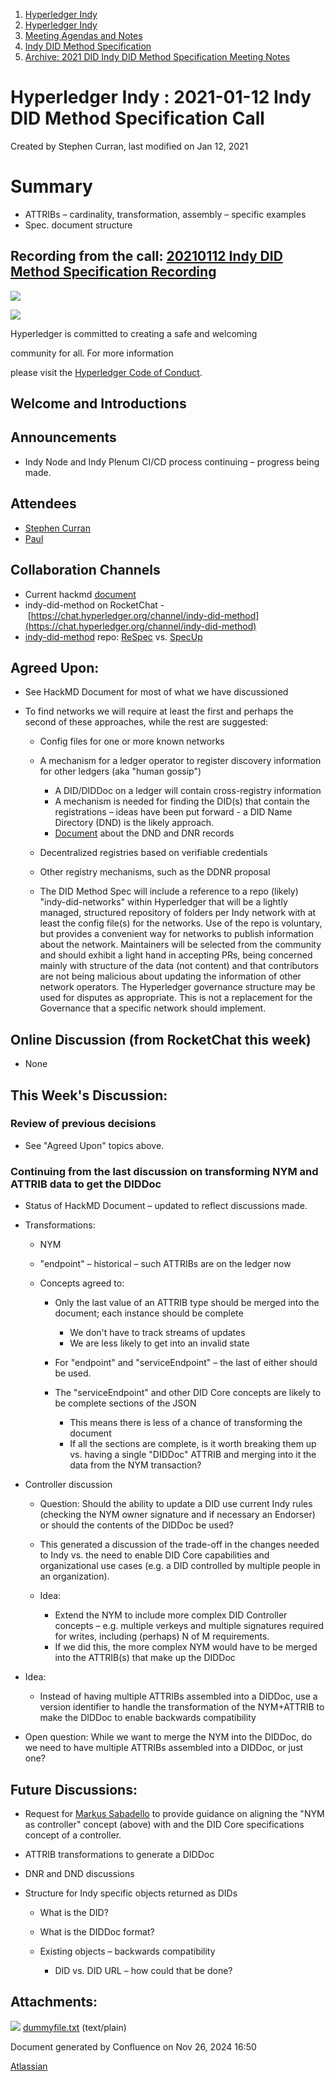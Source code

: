 1. [Hyperledger Indy](index.html)
2. [Hyperledger Indy](Hyperledger-Indy_19464194.html)
3. [Meeting Agendas and Notes](Meeting-Agendas-and-Notes_19464715.html)
4. [Indy DID Method Specification](Indy-DID-Method-Specification_19465516.html)
5. [Archive: 2021 DID Indy DID Method Specification Meeting Notes](19465622.html)

# Hyperledger Indy : 2021-01-12 Indy DID Method Specification Call

Created by Stephen Curran, last modified on Jan 12, 2021

# Summary

- ATTRIBs – cardinality, transformation, assembly – specific examples
- Spec. document structure

## Recording from the call: [20210112 Indy DID Method Specification Recording](#)

![](https://wiki.hyperledger.org/download/attachments/29034696/Antitrustnotice.png?version=1&modificationDate=1581695654000&api=v2)

![](https://wiki.hyperledger.org/download/attachments/2392771/welcome.png?version=2&modificationDate=1572450107000&api=v2)

Hyperledger is committed to creating a safe and welcoming

community for all. For more information

please visit the [Hyperledger Code of Conduct](https://lf-hyperledger.atlassian.net/wiki/spaces/HYP/pages/19595281/Hyperledger+Code+of+Conduct).

## Welcome and Introductions

## Announcements

- Indy Node and Indy Plenum CI/CD process continuing – progress being made.

## Attendees

- [Stephen Curran](https://lf-hyperledger.atlassian.net/wiki/people/557058:d676f135-ecd6-465b-b7eb-f87976bf4569?ref=confluence)
- [Paul](https://lf-hyperledger.atlassian.net/wiki/people/6096f0170b80a600693aeaf3?ref=confluence)

## Collaboration Channels

- Current hackmd [document](https://hackmd.io/@icZC4epNSnqBbYE0hJYseA/S1eUS2BQw)
- indy-did-method on RocketChat - [https://chat.hyperledger.org/channel/indy-did-method](https://chat.hyperledger.org/channel/indy-did-method)
- [indy-did-method](https://github.com/hyperledger/indy-did-method) repo: [ReSpec](https://github.com/transmute-industries/respec-github-pages) vs. [SpecUp](https://github.com/decentralized-identity/spec-up)

## Agreed Upon:

- See HackMD Document for most of what we have discussioned
- To find networks we will require at least the first and perhaps the second of these approaches, while the rest are suggested:
  
  - Config files for one or more known networks
  - A mechanism for a ledger operator to register discovery information for other ledgers (aka "human gossip")
    
    - A DID/DIDDoc on a ledger will contain cross-registry information
    - A mechanism is needed for finding the DID(s) that contain the registrations – ideas have been put forward - a DID Name Directory (DND) is the likely approach.
    - [Document](https://docs.google.com/document/d/1qLCaUiPtFZVNVUkAcLOhkPDPFs-ealTQmmy4HvYYhXQ/edit?usp=sharing) about the DND and DNR records
  - Decentralized registries based on verifiable credentials
  - Other registry mechanisms, such as the DDNR proposal
  - The DID Method Spec will include a reference to a repo (likely) "indy-did-networks" within Hyperledger that will be a lightly managed, structured repository of folders per Indy network with at least the config file(s) for the networks. Use of the repo is voluntary, but provides a convenient way for networks to publish information about the network. Maintainers will be selected from the community and should exhibit a light hand in accepting PRs, being concerned mainly with structure of the data (not content) and that contributors are not being malicious about updating the information of other network operators. The Hyperledger governance structure may be used for disputes as appropriate. This is not a replacement for the Governance that a specific network should implement.

## Online Discussion (from RocketChat this week)

- None

## This Week's Discussion:

### Review of previous decisions

- See "Agreed Upon" topics above.

### Continuing from the last discussion on transforming NYM and ATTRIB data to get the DIDDoc

- Status of HackMD Document – updated to reflect discussions made.
- Transformations:
  
  - NYM
  - "endpoint" – historical – such ATTRIBs are on the ledger now
  - Concepts agreed to:
    
    - Only the last value of an ATTRIB type should be merged into the document; each instance should be complete
      
      - We don't have to track streams of updates
      - We are less likely to get into an invalid state
    - For "endpoint" and "serviceEndpoint" – the last of either should be used.
    - The "serviceEndpoint" and other DID Core concepts are likely to be complete sections of the JSON
      
      - This means there is less of a chance of transforming the document
      - If all the sections are complete, is it worth breaking them up vs. having a single "DIDDoc" ATTRIB and merging into it the data from the NYM transaction?
- Controller discussion
  
  - Question: Should the ability to update a DID use current Indy rules (checking the NYM owner signature and if necessary an Endorser) or should the contents of the DIDDoc be used?
  - This generated a discussion of the trade-off in the changes needed to Indy vs. the need to enable DID Core capabilities and organizational use cases (e.g. a DID controlled by multiple people in an organization).
  - Idea:
    
    - Extend the NYM to include more complex DID Controller concepts – e.g. multiple verkeys and multiple signatures required for writes, including (perhaps) N of M requirements.
    - If we did this, the more complex NYM would have to be merged into the ATTRIB(s) that make up the DIDDoc
- Idea:
  
  - Instead of having multiple ATTRIBs assembled into a DIDDoc, use a version identifier to handle the transformation of the NYM+ATTRIB to make the DIDDoc to enable backwards compatibility
- Open question: While we want to merge the NYM into the DIDDoc, do we need to have multiple ATTRIBs assembled into a DIDDoc, or just one?

## Future Discussions:

- Request for [Markus Sabadello](https://lf-hyperledger.atlassian.net/wiki/people/557058:afd8f4c8-fc7f-49a9-9e6c-10b7f5414d6d?ref=confluence) to provide guidance on aligning the "NYM as controller" concept (above) with and the DID Core specifications concept of a controller.
- ATTRIB transformations to generate a DIDDoc
- DNR and DND discussions
- Structure for Indy specific objects returned as DIDs
  
  - What is the DID?
  - What is the DIDDoc format?
  - Existing objects – backwards compatibility
    
    - DID vs. DID URL – how could that be done?

## Attachments:

![](images/icons/bullet_blue.gif) [dummyfile.txt](attachments/19464447/19465653.txt) (text/plain)

Document generated by Confluence on Nov 26, 2024 16:50

[Atlassian](http://www.atlassian.com/)
